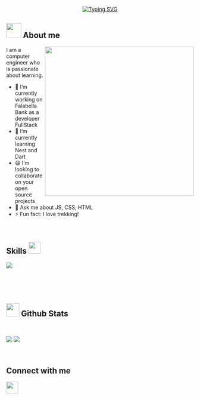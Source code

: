 <p align="center">
<a href="https://git.io/typing-svg"><img src="https://readme-typing-svg.demolab.com?font=Georgia&weight=800&pause=1000&size=33&color=042D5E&width=370&height=100&lines=Hi+%2C+I'm+Yuzmary+%F0%9F%91%8B" alt="Typing SVG" /></a>
</p>
	
## <picture><img src ="https://user-images.githubusercontent.com/64439609/213525571-a0b12213-7e89-48df-a45f-153c78f3cf5e.png" width =40px></picture> **About me**

<picture> <img align="right" src="https://mir-s3-cdn-cf.behance.net/project_modules/disp/601014116770475.6068beff4640a.gif" width = 400px></picture>
I am a computer engineer who is passionate about learning.

- 🔭 I’m currently working on Falabella Bank as a developer FullStack
- 🌱 I’m currently learning Nest and Dart
- 😄 I’m looking to collaborate on your open source projects
- 💬 Ask me about JS, CSS, HTML
- ⚡ Fun fact: I love trekking!

<br>

<h2> Skills <img src = "https://media2.giphy.com/media/QssGEmpkyEOhBCb7e1/giphy.gif?cid=ecf05e47a0n3gi1bfqntqmob8g9aid1oyj2wr3ds3mg700bl&rid=giphy.gif" width = 32px> </h2>
<p>
  <a href="https://skillicons.dev">
    <img src="https://skillicons.dev/icons?i=js,ts,css,html,nodejs,angular,git,postman" />
  </a>
</p>

<br>
<br>
  <br>
  
## <img src="https://media.giphy.com/media/iY8CRBdQXODJSCERIr/giphy.gif" width="35"><b> Github Stats </b>
<br>

<div style="display:flex">

![](https://github-readme-stats.vercel.app/api?username=yuzmaryporras&theme=transparent&hide_border=false&include_all_commits=true&count_private=true)
![](https://github-readme-stats.vercel.app/api/top-langs/?username=yuzmaryporras&theme=transparent&hide_border=false&include_all_commits=true&count_private=true&layout=compact)
	
</a>
</div>

<br>


<h2> Connect with me </h2>

<a href = 'https://www.linkedin.com/in/yuzmary-porras-nieto-ba6432b9/'> <img width = '32px' align= 'center' src="https://raw.githubusercontent.com/rahulbanerjee26/githubAboutMeGenerator/main/icons/linked-in-alt.svg"/></a>
  
